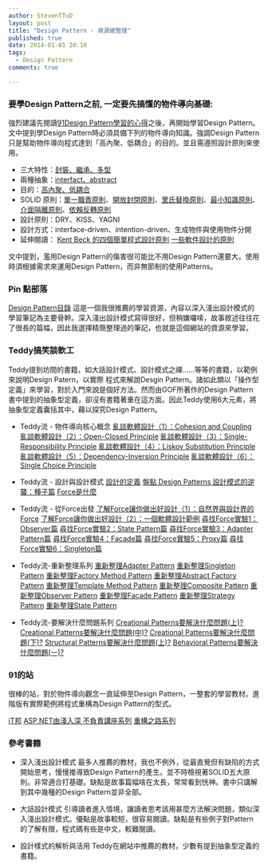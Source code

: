 ```yaml
---
author: StevenTTuD
layout: post
title: "Design Pattern - 資源總整理"
published: true
date: 2014-01-01 20:10
tags:
  - Design Pattern
comments: true

---
```


### 要學Design Pattern之前, 一定要先搞懂的物件導向基礎:

強烈建議先閱讀[91Design Pattern學習的心得](http://www.dotblogs.com.tw/hatelove/archive/2012/07/31/object-oriented-training-lsp-lkp-isp-dip-introduction.aspx)之後，再開始學習Design Pattern。文中提到學Design Pattern時必須具備下列的物件導向知識。強調Design Pattern只是幫助物件導向程式達到「高內聚、低耦合」的目的。並且需遵照設計原則來使用。

- 三大特性：[封裝、繼承、多型](http://ithelp.ithome.com.tw/question/10053333)
- 兩種抽象：[interfact、abstract](http://www.dotblogs.com.tw/hatelove/archive/2010/10/15/abstract-interface-introduction-and-compare.aspx)
- 目的：[高內聚、低耦合](http://ithelp.ithome.com.tw/question/10053842)
- SOLID 原則：[單一職責原則](http://ithelp.ithome.com.tw/question/10054102)、[開放封閉原則](http://ithelp.ithome.com.tw/question/10054337)、[里氏替換原則](http://ithelp.ithome.com.tw/question/10055044)、[最小知識原則](http://ithelp.ithome.com.tw/question/10054636)、[介面隔離原則](http://ithelp.ithome.com.tw/question/10054846)、[依賴反轉原則](http://ithelp.ithome.com.tw/question/10055368)
- 設計原則：DRY、KISS、YAGNI
- 設計方式：interface-driven、intention-driven、生成物件與使用物件分開
- 延伸閱讀：
[Kent Beck 的四個簡單程式設計原則](http://ihower.tw/blog/archives/7181)
[一些軟件設計的原則](http://blog.game2.tw/%E4%B8%80%E4%BA%9B%E8%BB%9F%E4%BB%B6%E8%A8%AD%E8%A8%88%E7%9A%84%E5%8E%9F%E5%89%87-2#.UsUW6pAW3Zg)

文中提到，濫用Design Pattern的傷害很可能比不用Design Pattern還要大。使用時須根據需求來運用Design Pattern，而非無節制的使用Patterns。

### Pin 點部落
[Design Pattern目錄](http://www.dotblogs.com.tw/pin0513/category/3265.aspx)
這是一個我很推薦的學習資源，內容以深入淺出設計模式的學習筆記為主要骨幹。深入淺出設計模式寫得很好，但稍嫌囉嗦，故事敘述往往花了很長的篇幅，因此我選擇精簡整理過的筆記，也就是這個網站的資源來學習。

### Teddy搞笑談軟工
Teddy提到坊間的書籍，如大話設計模式、設計模式之禪......等等的書籍，以範例來說明Design Patern，以實際
程式來解說Desgin Pattern。諸如此類以「操作型定義」來學習，對於入門來說是個好方法。然而由GOF所著作的Design Pattern書中提到的抽象型定義，卻沒有書籍著重在這方面。因此Teddy使用6大元素，將抽象型定義囊括其中，藉以探究Design Pattern。

* Teddy流 - 物件導向核心概念
[亂談軟體設計（1）：Cohesion and Coupling](http://teddy-chen-tw.blogspot.tw/2011/12/1.html)
[亂談軟體設計（2）：Open-Closed Principle](http://teddy-chen-tw.blogspot.tw/2011/12/2.html)
[亂談軟體設計（3）：Single-Responsibility Principle](http://teddy-chen-tw.blogspot.tw/2011/12/3.html)
[亂談軟體設計（4）：Liskov Substitution Principle](http://teddy-chen-tw.blogspot.tw/2012/01/4.html)
[亂談軟體設計（5）：Dependency-Inversion Principle](http://teddy-chen-tw.blogspot.tw/2012/01/5dependency-inversion-principle.html)
[亂談軟體設計（6）：Single Choice Principle](https://www.google.com.tw/url?sa=t&rct=j&q=&esrc=s&source=web&cd=2&cad=rja&ved=0CDoQFjAB&url=http%3A%2F%2Fteddy-chen-tw.blogspot.com%2F2012%2F01%2F6single-choice-principle.html&ei=8A_mUoGxF4jNkwW_2oCQDg&usg=AFQjCNHlleGb1DuNYItfrOtDbszN0pHiuQ&sig2=c9fw9g48hCient0437ihzQ)

* Teddy流 - 設計與設計模式
[設計的定義](http://teddy-chen-tw.blogspot.tw/2013/06/blog-post_25.html)
[盤點 Design Patterns ](http://teddy-chen-tw.blogspot.tw/2012/01/design-patterns.html)
[設計模式的逆襲：種子篇](http://teddy-chen-tw.blogspot.tw/2012/10/blog-post_2.html)
[Force是什麼](http://teddy-chen-tw.blogspot.tw/2012/09/force.html)

* Teddy流 - 從Force出發
[了解Force讓你做出好設計（1）：自然界與設計界的Force](http://teddy-chen-tw.blogspot.tw/2013/07/force1force.html)
[了解Force讓你做出好設計（2）：一個軟體設計範例](http://teddy-chen-tw.blogspot.tw/2013/07/force2.html)
[尋找Force實驗1：Observer篇](http://teddy-chen-tw.blogspot.tw/2012/09/forceobserver.html)
[尋找Force實驗2：State Pattern篇](http://teddy-chen-tw.blogspot.tw/2012/09/force2state-pattern.html)
[尋找Force實驗3：Adapter Pattern篇](http://teddy-chen-tw.blogspot.tw/2012/10/force3adapter-pattern.htm)
[尋找Force實驗4：Facade篇](http://teddy-chen-tw.blogspot.tw/2012/10/force4facade.html)
[尋找Force實驗5：Proxy篇](http://teddy-chen-tw.blogspot.tw/2012/10/force5proxy.html)
[尋找Force實驗6：Singleton篇](http://teddy-chen-tw.blogspot.tw/2012/10/force6singleton.html)

* Teddy流-重新整理系列
[重新整理Adapter Pattern](http://teddy-chen-tw.blogspot.tw/2013/08/adapter-pattern.html)
[重新整理Singleton Pattern](http://teddy-chen-tw.blogspot.tw/2013/08/singleton-pattern.html)
[重新整理Factory Method Pattern](http://teddy-chen-tw.blogspot.tw/2013/08/factory-method-pattern.html)
[重新整理Abstract Factory Pattern](http://teddy-chen-tw.blogspot.tw/2013/08/abstract-factory-pattern.html)
[重新整理Template Method Pattern](http://teddy-chen-tw.blogspot.tw/2013/08/template-method-pattern.html)
[重新整理Composite Pattern](http://teddy-chen-tw.blogspot.tw/2013/08/composite-pattern.html)
[重新整理Observer Pattern](http://teddy-chen-tw.blogspot.tw/2013/08/observer-pattern.html)
[重新整理Facade Pattern](http://teddy-chen-tw.blogspot.tw/2013/08/facade-pattern.html)
[重新整理Strategy Pattern](http://teddy-chen-tw.blogspot.tw/2013/08/strategy-pattern.html)
[重新整理State Pattern](http://teddy-chen-tw.blogspot.tw/2013/07/state-pattern.html)


* Teddy流-要解決什麼問題系列
[Creational Patterns要解決什麼問題(上)?](http://teddy-chen-tw.blogspot.tw/2012/10/creational-patterns.html)
[Creational Patterns要解決什麼問題(中)?](http://teddy-chen-tw.blogspot.tw/2012/11/creational-patterns.html)
[Creational Patterns要解決什麼問題(下)?](http://teddy-chen-tw.blogspot.tw/2012/11/creational-patterns_26.html)
[Structural Patterns要解決什麼問題(上)?](http://teddy-chen-tw.blogspot.tw/2012/11/structural-patterns.html)
[Behavioral Patterns要解決什麼問題(一)?](http://teddy-chen-tw.blogspot.tw/2013/03/behavioral-patterns.html)

### 91的站
 很棒的站，對於物件導向觀念一直延伸至Design Pattern，一整套的學習教材。進階版有實際範例將程式重構為Design Pattern的型式。

 [iT邦](http://ithelp.ithome.com.tw/search/search_result?p=++91%E4%B9%8BASP.NET%E7%94%B1%E6%B7%BA%E5%85%A5%E6%B7%B1+%E4%B8%8D%E8%B2%A0%E8%B2%AC%E8%AC%9B%E5%BA%A7+&field=date&page=2)
 [ASP.NET由淺入深 不負責講座系列](http://www.dotblogs.com.tw/hatelove/category/4218.aspx)
 [重構之路系列](http://www.dotblogs.com.tw/hatelove/category/5036.aspx)

### 參考書籍

* 深入淺出設計模式
最多人推薦的教材，我也不例外，從最直覺但有缺陷的方式開始思考，慢慢推導致Design Pattern的產生。並不時檢視著SOLID五大原則。非常適合打基礎。缺點是故事篇幅啥在太長，常常看到恍神。書中只講解到其中幾種的Design Pattern並非全部。

* 大話設計模式
引導讀者進入情境，讓讀者思考該用甚麼方法解決問題，類似深入淺出設計模式。優點是故事較短，很容易閱讀。缺點是有些例子對Pattern的了解有限，程式碼有些是中文，較難閱讀。

* 設計樣式的解析與活用
Teddy在網站中推薦的教材，少數有提到抽象型定義的書籍。
